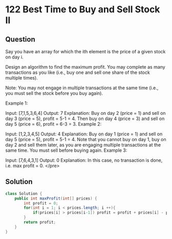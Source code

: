 # 122 Best Time to Buy and Sell Stock II

## Question

 Say you have an array for which the ith element is the price of a given stock on day i.

Design an algorithm to find the maximum profit. You may complete as many transactions as you like \(i.e., buy one and sell one share of the stock multiple times\).

Note: You may not engage in multiple transactions at the same time \(i.e., you must sell the stock before you buy again\).

Example 1:

Input: \[7,1,5,3,6,4\] Output: 7 Explanation: Buy on day 2 \(price = 1\) and sell on day 3 \(price = 5\), profit = 5-1 = 4. Then buy on day 4 \(price = 3\) and sell on day 5 \(price = 6\), profit = 6-3 = 3. Example 2:

Input: \[1,2,3,4,5\] Output: 4 Explanation: Buy on day 1 \(price = 1\) and sell on day 5 \(price = 5\), profit = 5-1 = 4. Note that you cannot buy on day 1, buy on day 2 and sell them later, as you are engaging multiple transactions at the same time. You must sell before buying again. Example 3:

Input: \[7,6,4,3,1\] Output: 0 Explanation: In this case, no transaction is done, i.e. max profit = 0. &lt;/pre&gt;

## Solution

```java
class Solution {
    public int maxProfit(int[] prices) {
        int profit = 0;
        for(int i = 1; i < prices.length; i ++){
            if(prices[i] > prices[i-1]) profit = profit + prices[i] - prices[i-1];
        }
        return profit;
    }
}
```

